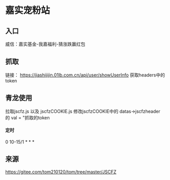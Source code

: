 # 嘉实宠粉站

## 入口
威信：嘉实基金-我嘉福利-猜涨跌赢红包

## 抓取
链接： https://jiashijijin.01lb.com.cn/api/user/showUserInfo
获取headers中的token

## 青龙使用
拉取jscfz.js 以及 jscfzCOOKIE.js
修改jscfzCOOKIE中的 datas->jscfzheader 的 val = "抓取的token
#### 定时 
0 10-15/1 * * *

## 来源
https://gitee.com/tom210120/tom/tree/master/JSCFZ
